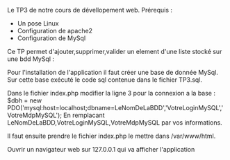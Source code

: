 Le TP3 de notre cours de dévellopement web.
Prérequis :
- Un pose Linux
- Configuration de apache2
- Configuration de MySql

Ce TP permet d'ajouter,supprimer,valider un element d'une liste stocké sur une bdd MySql :

Pour l'installation de l'application il faut créer une base de donnée MySql.
Sur cette base exécuté le code sql contenue dans le fichier TP3.sql.

Dans le fichier index.php modifier la ligne 3 pour la connexion a la base :
$dbh = new PDO('mysql:host=localhost;dbname=LeNomDeLaBDD','VotreLoginMySQL','VotreMdpMySQL');
En remplacant LeNomDeLaBDD,VotreLoginMySQL,VotreMdpMySQL par vos informations.

Il faut ensuite prendre le fichier index.php le mettre dans /var/www/html.

Ouvrir un navigateur web sur 127.0.0.1 qui va afficher l'application
